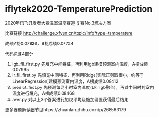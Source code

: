 # iflytek2020-TemperaturePrediction

2020年讯飞开发者大赛温室温度赛道 复赛No.3解决方案

比赛链接 http://challenge.xfyun.cn/topic/info?type=temperature

成绩A榜0.07826，B榜成绩0.07724

代码包含4部分
1. lgb_fll_first.py 先填充中间特征，再利用lgb建模预测室内温度，A榜成绩0.07995
2. lr_fll_first.py 先填充中间特征，再利用Ridge(实际正则取很小，约等于LinearRegression)建模预测室内温度，A榜成绩0.08412
3. predict_first.py 先预测每两小时室内温度(LR+lgb融合)，再对中间时刻室内温度进行填充，A榜成绩0.08468
4. aver.py 对以上3个答案进行加权平均及施加偏置获得最后结果

更多赛题解读细节见https://zhuanlan.zhihu.com/p/268563179
